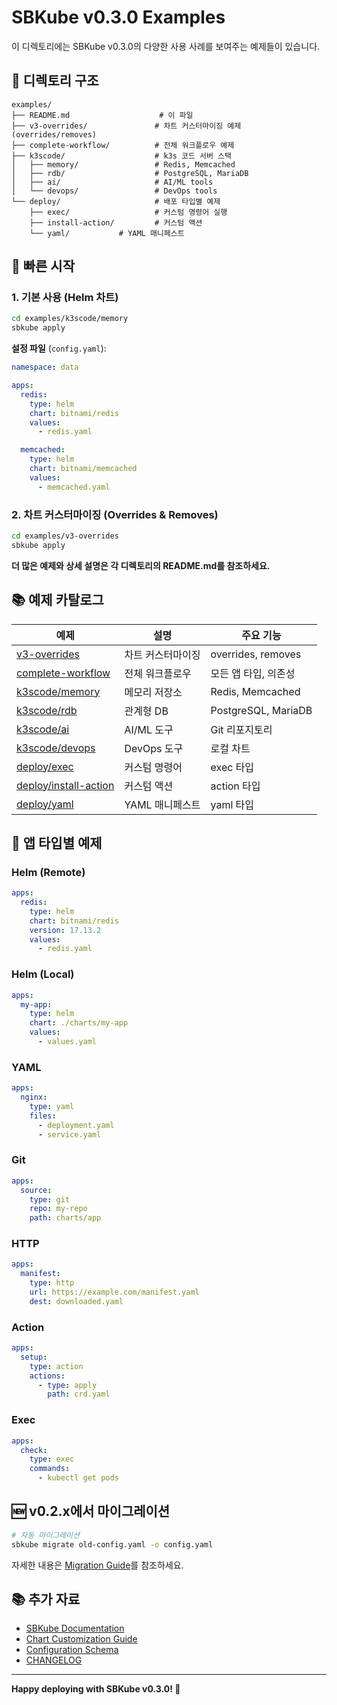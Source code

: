 # SBKube v0.3.0 Examples

이 디렉토리에는 SBKube v0.3.0의 다양한 사용 사례를 보여주는 예제들이 있습니다.

## 📁 디렉토리 구조

```
examples/
├── README.md                    # 이 파일
├── v3-overrides/               # 차트 커스터마이징 예제 (overrides/removes)
├── complete-workflow/          # 전체 워크플로우 예제
├── k3scode/                    # k3s 코드 서버 스택
│   ├── memory/                 # Redis, Memcached
│   ├── rdb/                    # PostgreSQL, MariaDB
│   ├── ai/                     # AI/ML tools
│   └── devops/                 # DevOps tools
└── deploy/                     # 배포 타입별 예제
    ├── exec/                   # 커스텀 명령어 실행
    ├── install-action/         # 커스텀 액션
    └── yaml/           # YAML 매니페스트
```

## 🚀 빠른 시작

### 1. 기본 사용 (Helm 차트)

```bash
cd examples/k3scode/memory
sbkube apply
```

**설정 파일** (`config.yaml`):
```yaml
namespace: data

apps:
  redis:
    type: helm
    chart: bitnami/redis
    values:
      - redis.yaml

  memcached:
    type: helm
    chart: bitnami/memcached
    values:
      - memcached.yaml
```

### 2. 차트 커스터마이징 (Overrides & Removes)

```bash
cd examples/v3-overrides
sbkube apply
```

**더 많은 예제와 상세 설명은 각 디렉토리의 README.md를 참조하세요.**

## 📚 예제 카탈로그

| 예제 | 설명 | 주요 기능 |
|------|------|----------|
| [v3-overrides](v3-overrides/) | 차트 커스터마이징 | overrides, removes |
| [complete-workflow](complete-workflow/) | 전체 워크플로우 | 모든 앱 타입, 의존성 |
| [k3scode/memory](k3scode/memory/) | 메모리 저장소 | Redis, Memcached |
| [k3scode/rdb](k3scode/rdb/) | 관계형 DB | PostgreSQL, MariaDB |
| [k3scode/ai](k3scode/ai/) | AI/ML 도구 | Git 리포지토리 |
| [k3scode/devops](k3scode/devops/) | DevOps 도구 | 로컬 차트 |
| [deploy/exec](deploy/exec/) | 커스텀 명령어 | exec 타입 |
| [deploy/install-action](deploy/install-action/) | 커스텀 액션 | action 타입 |
| [deploy/yaml](deploy/yaml/) | YAML 매니페스트 | yaml 타입 |

## 🔧 앱 타입별 예제

### Helm (Remote)
```yaml
apps:
  redis:
    type: helm
    chart: bitnami/redis
    version: 17.13.2
    values:
      - redis.yaml
```

### Helm (Local)
```yaml
apps:
  my-app:
    type: helm
    chart: ./charts/my-app
    values:
      - values.yaml
```

### YAML
```yaml
apps:
  nginx:
    type: yaml
    files:
      - deployment.yaml
      - service.yaml
```

### Git
```yaml
apps:
  source:
    type: git
    repo: my-repo
    path: charts/app
```

### HTTP
```yaml
apps:
  manifest:
    type: http
    url: https://example.com/manifest.yaml
    dest: downloaded.yaml
```

### Action
```yaml
apps:
  setup:
    type: action
    actions:
      - type: apply
        path: crd.yaml
```

### Exec
```yaml
apps:
  check:
    type: exec
    commands:
      - kubectl get pods
```

## 🆕 v0.2.x에서 마이그레이션

```bash
# 자동 마이그레이션
sbkube migrate old-config.yaml -o config.yaml
```

자세한 내용은 [Migration Guide](../docs/MIGRATION_V3.md)를 참조하세요.

## 📚 추가 자료

- [SBKube Documentation](../docs/)
- [Chart Customization Guide](../docs/03-configuration/chart-customization.md)
- [Configuration Schema](../docs/03-configuration/config-schema.md)
- [CHANGELOG](../CHANGELOG_V3.0.0.md)

---

**Happy deploying with SBKube v0.3.0! 🚀**
